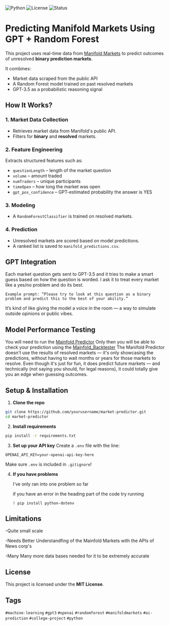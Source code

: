 ![Python](https://img.shields.io/badge/python-3.10+-blue)
![License](https://img.shields.io/badge/license-MIT-yellow)
![Status](https://img.shields.io/badge/status-Alpha-red)
#  Predicting Manifold Markets Using GPT + Random Forest

This project uses real-time data from [Manifold Markets](https://manifold.markets) to predict outcomes of unresolved **binary prediction markets**.

It combines:
-  Market data scraped from the public API
-  A Random Forest model trained on past resolved markets
-  GPT-3.5 as a probabilistic reasoning signal



##  How It Works?

### 1. Market Data Collection
- Retrieves market data from Manifold's public API.
- Filters for **binary** and **resolved** markets.

### 2. Feature Engineering
Extracts structured features such as:
- `questionLength` – length of the market question
- `volume` – amount traded
- `numTraders` – unique participants
- `timeOpen` – how long the market was open
- `gpt_pos_confidence` – GPT-estimated probability the answer is YES

### 3. Modeling
- A `RandomForestClassifier` is trained on resolved markets.

### 4. Prediction
- Unresolved markets are scored based on model predictions.
- A ranked list is saved to `manifold_predictions.csv`.


## GPT Integration
Each market question gets sent to GPT-3.5 and it tries to make a smart guess based on how the question is worded. I ask it to treat every market like a yes/no problem and do its best.
 ```
Example prompt: “Please try to look at this question as a binary problem and predict this to the best of your ability.”
 ```
It’s kind of like giving the model a voice in the room — a way to simulate outside opinions or public vibes.

##  Model Performance Testing

You will need to run the [Mainfold Predictor](https://github.com/DMCHERy/Mainfold-Predictions/blob/main/Mainfold%20Predictor.py)
Only then you will be able to check your prediction using the [Mainfold_Backtester](https://github.com/DMCHERy/Mainfold-Predictions/blob/main/Markets_Backtester.py)  The Manifold Predictor doesn't use the results of resolved markets — it's only showcasing the predictions, without having to wait months or years for those markets to resolve. Even though it's just for fun, it does predict future markets — and technically (not saying you should, for legal reasons), it could totally give you an edge when guessing outcomes.


##  Setup & Installation

1. **Clone the repo**
```bash
git clone https://github.com/yourusername/market-predictor.git
cd market-predictor
```

2. **Install requirements**
```bash
pip install -r requirements.txt
```

3. **Set up your API key**
Create a `.env` file with the line:
```
OPENAI_API_KEY=your-openai-api-key-here
```
Make sure `.env` is included in `.gitignore`!

4. **If you have problems**
   
   I've only ran into one problem so far
   
    if you have an error in the heading part of the code try running
   ```
   ! pip install python-dotenv
   ```



##  Limitations

-Quite small scale 

-Needs Better Understandfing of the Mainfold Markets with the APIs of News corp's

-Many Many more data bases needed for it to be extremely accurate


##  License

This project is licensed under the **MIT License**.



##  Tags

`#machine-learning` `#gpt3` `#openai` `#randomforest` `#manifoldmarkets` `#ai-prediction` `#college-project` `#python`




